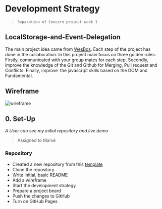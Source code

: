 
# Development Strategy

> `Separation of Concern project week 1`

## LocalStorage-and-Event-Delegation

The main project idea came from [WesBos](https://javascript30.com/). Each step of the project has done in the collaboration. In this project main focus on three golden rules: Firstly, communicated with your group mates for each step. Secondly, improve the knowledge of the Git and Github for Merging, Pull request and Conflicts. Finally, improve  the javascript skills based on the DOM and Fundamental.

## Wireframe

![wireframe](./img/wireframe.png)

## 0. Set-Up

_A User can see my initial repository and live demo_

> Assigned to Mamé

### Repository

- Created a new repository from this [template](https://github.com/HackYourFutureBelgium/javascript-30-starter)
- Clone the repository
- Write initial, basic README
- Add a wireframe
- Start the development strategy
- Prepare a project board
- Push the changes to GitHub
- Turn on GitHub Pages